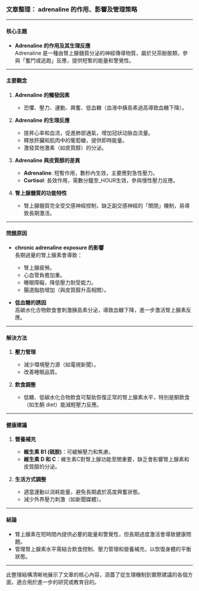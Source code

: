 ### 文章整理： adrenaline 的作用、影響及管理策略

---

#### **核心主題**
- **Adrenaline 的作用及其生理反應**  
  Adrenaline 是一種由腎上腺髓質分泌的神經傳導物質，屬於兒茶酚胺類，參與「奮鬥或逃跑」反應，提供短暫的能量和警覺性。

---

#### **主要觀念**
1. **Adrenaline 的觸發因素**  
   - 恐懼、壓力、運動、興奮、低血糖（血液中胰島素過高導致血糖下降）。
2. **Adrenaline 的生理反應**  
   - 提昇心率和血流，促進肺部通氣，增加冠狀动脉血流量。
   - 釋放肝臟和肌肉中的葡萄糖，提供即時能量。
   - 激發其他激素（如皮質醇）的分泌。

3. **Adrenaline 與皮質醇的差異**  
   - **Adrenaline**: 短暫作用，數秒內生效，主要應對急性壓力。  
   - **Cortisol**: 長效作用，需數分鐘至_HOUR生效，參與慢性壓力反應。

4. **腎上腺髓質的功能特性**  
   - 腎上腺髓質完全受交感神經控制，缺乏副交感神經的「關閉」機制，易導致長期激活。

---

#### **問題原因**
- **chronic adrenaline exposure 的影響**  
  長期過量的腎上腺素會導致：  
  - 腎上腺疲勞。  
  - 心血管負擔加重。  
  - 睡眠障礙，降低壓力耐受能力。  
  - 腸道脂肪增加（與皮質醇升高相關）。  

- **低血糖的誘因**  
  高碳水化合物飲食會刺激胰島素分泌，導致血糖下降，進一步激活腎上腺素反應。

---

#### **解決方法**
1. **壓力管理**  
   - 減少環境壓力源（如電視新聞）。  
   - 改善睡眠品質。  

2. **飲食調整**  
   - 低糖、低碳水化合物飲食可幫助恢復正常的腎上腺素水平，特別是酮飲食（如生酮 diet）能減輕壓力反應。

---

#### **健康建議**
1. **營養補充**  
   - **維生素 B1 (硫胺)**：可緩解壓力和焦慮。  
   - **維生素 D 和 C**：維生素C對腎上腺功能至關重要，缺乏會影響腎上腺素和皮質醇的分泌。

2. **生活方式調整**  
   - 適當運動以消耗能量，避免長期處於高度興奮狀態。  
   - 減少外界壓力刺激（如新聞媒體）。

---

#### **結論**
- 腎上腺素在短時間內提供必要的能量和警覺性，但長期過度激活會導致健康問題。  
- 管理腎上腺素水平需結合飲食控制、壓力管理和營養補充，以恢復身體的平衡狀態。

---

此整理結構清晰地展示了文章的核心內容，涵蓋了從生理機制到實際建議的各個方面，適合用於進一步的研究或教育目的。